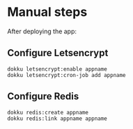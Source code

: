 # Manual steps

After deploying the app:

## Configure Letsencrypt

    dokku letsencrypt:enable appname
    dokku letsencrypt:cron-job add appname

## Configure Redis

    dokku redis:create appname
    dokku redis:link appname appname